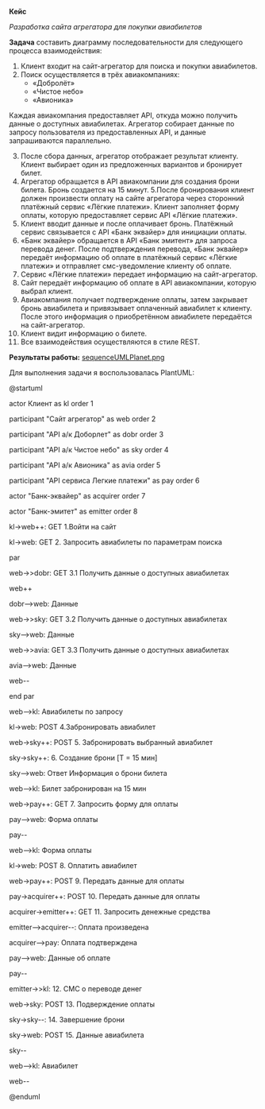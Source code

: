 **Кейс**

*Разработка сайта агрегатора для покупки авиабилетов*

**Задача** составить диаграмму последовательности для следующего процесса взаимодействия:

1. Клиент входит на сайт-агрегатор для поиска и покупки авиабилетов.
2. Поиск осуществляется в трёх авиакомпаниях:
   - «Добролёт»
   - «Чистое небо»
   - «Авионика»

Каждая авиакомпания предоставляет API, откуда можно получить данные о доступных авиабилетах. Агрегатор собирает данные по запросу пользователя из предоставленных API, и данные запрашиваются параллельно.

3. После сбора данных, агрегатор отображает результат клиенту. Клиент выбирает один из предложенных вариантов и бронирует билет.
4. Агрегатор обращается в API авиакомпании для создания брони билета. Бронь создается на 15 минут.
5.После бронирования клиент должен произвести оплату на сайте агрегатора через сторонний платёжный сервис «Лёгкие платежи». Клиент заполняет форму оплаты, которую предоставляет сервис API «Лёгкие платежи».
6. Клиент вводит данные и после оплачивает бронь. Платёжный сервис связывается с API «Банк эквайер» для инициации оплаты.
7. «Банк эквайер» обращается в API «Банк эмитент» для запроса перевода денег. После подтверждения перевода, «Банк эквайер» передаёт информацию об оплате в платёжный сервис «Лёгкие платежи» и отправляет смс-уведомление клиенту об оплате.
8. Сервис «Лёгкие платежи» передает информацию на сайт-агрегатор.
9. Сайт передаёт информацию об оплате в API авиакомпании, которую выбрал клиент.
10. Авиакомпания получает подтверждение оплаты, затем закрывает бронь авиабилета и привязывает оплаченный авиабилет к клиенту. После этого информация о приобретённом авиабилете передаётся на сайт-агрегатор.
11. Клиент видит информацию о билете.
12. Все взаимодействия осуществляются в стиле REST.

**Результаты работы:** [sequenceUMLPlanet.png](https://github.com/TatianaMarutko/Portfolio/blob/main/YandexPracticum/UML%20Sequence%20Diagram%20(PlantUML)/sequenceUMLPlanet.png)

Для выполнения задачи я воспользовалась PlantUML:

@startuml

actor Клиент as kl order 1

participant "Сайт агрегатор" as web order 2

participant "API а/к Доборлет" as dobr order 3

participant "API а/к Чистое небо" as sky order 4

participant "API а/к Авионика" as avia order 5

participant "API сервиса Легкие платежи" as pay order 6

actor "Банк-эквайер" as acquirer order 7

actor "Банк-эмитет" as emitter order 8


kl->web++: GET 1.Войти на сайт

kl->web: GET 2. Запросить авиабилеты по параметрам поиска

par

web->>dobr: GET 3.1 Получить данные о доступных авиабилетах

web++

dobr-->web: Данные

web->>sky: GET 3.2 Получить данные о доступных авиабилетах

sky-->web: Данные

web->>avia: GET 3.3 Получить данные о доступных авиабилетах 

avia-->web: Данные

web--

end par

web-->kl: Авиабилеты по запросу

kl->web: POST 4.Забронировать авиабилет

web->sky++: POST 5. Забронировать выбранный авиабилет

sky->sky++: 6. Создание брони [T = 15 мин]

sky-->web: Ответ Информация о брони билета

web-->kl: Билет забронирован на 15 мин

web->pay++: GET 7. Запросить форму для оплаты

pay-->web: Форма оплаты

pay--

web-->kl: Форма оплаты

kl->web: POST 8. Оплатить авиабилет

web->pay++: POST 9. Передать данные для оплаты

pay->acquirer++: POST 10. Передать данные для оплаты

acquirer->emitter++: GET 11. Запросить денежные средства

emitter-->acquirer--: Оплата произведена

acquirer-->pay: Оплата подтверждена

pay-->web: Данные об оплате

pay--

emitter->>kl: 12. СМС о переводе денег

web->sky: POST 13. Подверждение оплаты

sky->sky--: 14. Завершение брони

sky->web: POST 15. Данные авиабилета

sky--

web-->kl: Авиабилет

web--

@enduml
